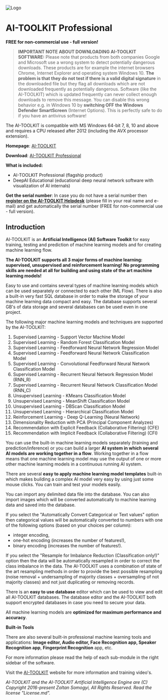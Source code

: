 
![Logo](https://4.bp.blogspot.com/-GqwBooCcxIk/W_019cRf4DI/AAAAAAAAA_0/jQ1ogT6yYbg7Sdst2wkzimt6xH95MoDIgCK4BGAYYCw/s1600/logo.png)
# AI-TOOLKIT Professional
**FREE for non-commercial use - full version!**

> **IMPORTANT NOTE ABOUT DOWNLOADING AI-TOOLKIT SOFTWARE:** Please note that products from both companies Google and Microsoft use a wrong system to detect potentially dangerous downloads. These products are for example the internet browsers Chrome, Internet Explorer and operating system Windows 10. **The problem is that they do not test if there is a valid digital signature** in the downloaded file but they flag all downloads which are not downloaded frequently as potentially dangerous. Software (like the AI-TOOLKIT) which is updated frequently can never collect enough downloads to remove this message. You can disable this wrong behavior e.g. in Windows 10 by **switching OFF the Windows Defender SmartScreen** (Internet Options). This is perfectly safe to do if you have an antivirus software!

The AI-TOOLKIT is compatible with MS Windows 64-bit 7, 8, 10 and above and requires a CPU released after 2012 (including the AVX processor extension).

**Homepage**: [AI-TOOLKIT](https://ai-toolkit.blogspot.com)

**Download**: [AI-TOOLKIT Professional](https://ai-toolkit.blogspot.com/p/ai-toolkit.html)

**What is included:**
- AI-TOOLKIT Professional (flagship product)
- DeepAI Educational (educational deep neural network software with visualization of AI internals)

**Get the serial number**: In case you do not have a serial number then [**register on the AI-TOOLKIT Helpdesk**](https://aitoolkit.freshdesk.com/support/solutions/articles/26000016343) (please fill in your real name and e-mail) and get automatically the serial number (FREE for non-commercial use - full version).

## Introduction

AI-TOOLKIT is an **Artificial Intelligence (AI) Software Toolkit** for easy training, testing and prediction of machine learning models and for creating machine learning flow.

**The AI-TOOLKIT supports all 3 major forms of machine learning: supervised, unsupervised and reinforcement learning!** **No programming skills are needed at all for building and using state of the art machine learning models!**

Easy to use and contains several types of machine learning models which can be used separately or connected to each other (ML Flow). There is also a built-in very fast SQL database in order to make the storage of your machine learning data compact and easy. The database supports several GB's of data storage and several databases can be used even in one project.

The following major machine learning models and techniques are supported by the AI-TOOLKIT:

1.	Supervised Learning - Support Vector Machine Model
2.	Supervised Learning - Random Forest Classification Model
3.	Supervised Learning - Feedforward Neural Network Regression Model
4.	Supervised Learning - Feedforward Neural Network Classification Model
5.	Supervised Learning - Convolutional Feedforward Neural Network Classification Model
6.  Supervised Learning - Recurrent Neural Network Regression Model (RNN_R)
7.	Supervised Learning - Recurrent Neural Network Classification Model (RNN_C)
6.	Unsupervised Learning - KMeans Classification Model
7.	Unsupervised Learning - MeanShift Classification Model
8.	Unsupervised Learning - DBScan Classification Model
9.	Unsupervised Learning - Hierarchical Classification Model
10.	Reinforcement Learning - Deep Q-Learning (Neural Network)    
11.	Dimensionality Reduction with PCA (Principal Component Analyzes)
12.	Recommendation with Explicit Feedback (Collaborative Filtering) (CFE)
13.	Recommendation with Implicit Feedback (Collaborative Filtering) (CFI)

You can use the built-in machine learning models separately (training and prediction/inference) or you can build a larger **AI system in which several AI models are working together in a flow**. Working together in a flow means that one machine learning model may use the output of one or more other machine learning models in a continuous running AI system.

There are several **easy to apply machine learning model templates** built-in which makes building a complex AI model very easy by using just some mouse clicks. You can train and test your models easily.

You can import any delimited data file into the database. You can also import images which will be converted automatically to machine learning data and saved into the database.

If you select the "Automatically Convert Categorical or Text values" option then categorical values will be automatically converted to numbers with one of the following options (based on your choices per column):

-	integer encoding,
-	one-hot encoding (increases the number of features!),
-	binary encoding (increases the number of features!).

If you select the "Resample for Imbalance Reduction (Classification only!)" option then the data will be automatically resampled in order to correct the class imbalance in the data. The AI-TOOLKIT uses a combination of state of the art resampling methods in order to provide the best possible resampling (noise removal + undersampling of majority classes + oversampling of not majority classes) and not just duplicating or removing records.

There is an **easy to use database** editor which can be used to view and edit all AI-TOOLKIT databases. The database editor and the AI-TOOLKIT both support encrypted databases in case you need to secure your data.

All machine learning models are **optimized for maximum performance and accuracy**.

**Built-in Tools**

There are also several built-in professional machine learning tools and applications: **Image editor, Audio editor, Face Recognition app, Speaker Recognition app**, **Fingerprint Recognition** app, etc.

For more information please read the help of each sub-module in the right sidebar of the software.

Visit the [AI-TOOLKIT](https://ai-toolkit.blogspot.com) website for more information and training video's.

*AI-TOOLKIT and the AI-TOOLKIT Artificial Intelligence Engine are (C) Copyright 2016-present Zoltan Somogyi, All Rights Reserved. Read the license "License.md".*

